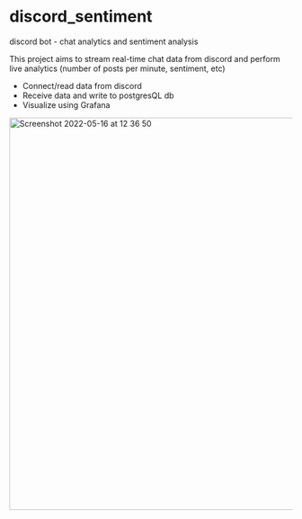 # discord_sentiment
discord bot - chat analytics and sentiment analysis

This project aims to stream real-time chat data from discord and perform live analytics (number of posts per minute, sentiment, etc)
- Connect/read data from discord
- Receive data and write to postgresQL db
- Visualize using Grafana

<img width="698" alt="Screenshot 2022-05-16 at 12 36 50" src="https://user-images.githubusercontent.com/13466968/168575168-9832f8b3-4236-4de3-8de1-290e2d990a2c.png">
